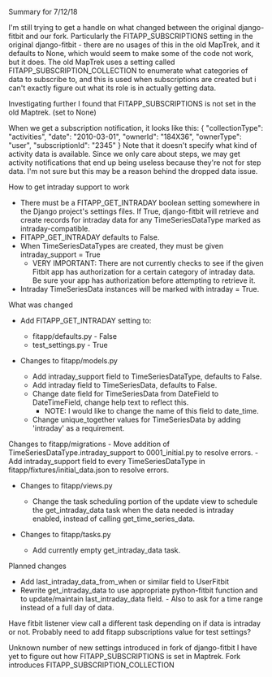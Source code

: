 Summary for 7/12/18

I'm still trying to get a handle on what changed between the original django-fitbit and our fork.
Particularly the FITAPP_SUBSCRIPTIONS setting in the original django-fitbit - there are no usages of this in the
old MapTrek, and it defaults to None, which would seem to make some of the code not work, but it does.
The old MapTrek uses a setting called FITAPP_SUBSCRIPTION_COLLECTION to enumerate what categories of data
to subscribe to, and this is used when subscriptions are created but i can't exactly figure out
what its role is in actually getting data.

Investigating further I found that FITAPP_SUBSCRIPTIONS is not set in the old Maptrek. (set to None)


When we get a subscription notification, it looks like this:
{
        "collectionType": "activities",
        "date": "2010-03-01",
        "ownerId": "184X36",
        "ownerType": "user",
        "subscriptionId": "2345"
    }
Note that it doesn't specify what kind of activity data is available. Since we only care about steps,
we may get activity notifications that end up being useless because they're not for step data. I'm not sure
but this may be a reason behind the dropped data issue.


How to get intraday support to work

- There must be a FITAPP_GET_INTRADAY boolean setting somewhere in the Django project's settings files.
If True, django-fitbit will retrieve and create records for intraday data for any TimeSeriesDataType marked
as intraday-compatible.
- FITAPP_GET_INTRADAY defaults to False.
- When TimeSeriesDataTypes are created, they must be given intraday_support = True
    - VERY IMPORTANT: There are not currently checks to see if the given Fitbit app has authorization for
    a certain category of intraday data. Be sure your app has authorization before attempting to retrieve it.
- Intraday TimeSeriesData instances will be marked with intraday = True.


What was changed
- Add FITAPP_GET_INTRADAY setting to:
    - fitapp/defaults.py - False
    - test_settings.py - True

- Changes to fitapp/models.py
    - Add intraday_support field to TimeSeriesDataType, defaults to False.
    - Add intraday field to TimeSeriesData, defaults to False.
    - Change date field for TimeSeriesData from DateField to DateTimeField, change help text to reflect this.
        - NOTE: I would like to change the name of this field to date_time.
    - Change unique_together values for TimeSeriesData by adding 'intraday' as a requirement.

Changes to fitapp/migrations
    - Move addition of TimeSeriesDataType.intraday_support to 0001_initial.py to resolve errors.
    - Add intraday_support field to every TimeSeriesDataType in fitapp/fixtures/initial_data.json to resolve errors.

- Changes to fitapp/views.py
    - Change the task scheduling portion of the update view to schedule the get_intraday_data task
    when the data needed is intraday enabled, instead of calling get_time_series_data.

- Changes to fitapp/tasks.py
    - Add currently empty get_intraday_data task.


Planned changes

- Add last_intraday_data_from_when or similar field to UserFitbit
- Rewrite get_intraday_data to use appropriate python-fitbit function and to update/maintain last_intraday_data field.
        - Also to ask for a time range instead of a full day of data. 

Have fitbit listener view call a different task depending on if data is intraday or not.
Probably need to add fitapp subscriptions value for test settings?




Unknown number of new settings introduced in fork of django-fitbit
I have yet to figure out how FITAPP_SUBSCRIPTIONS is set in Maptrek.
Fork introduces FITAPP_SUBSCRIPTION_COLLECTION
